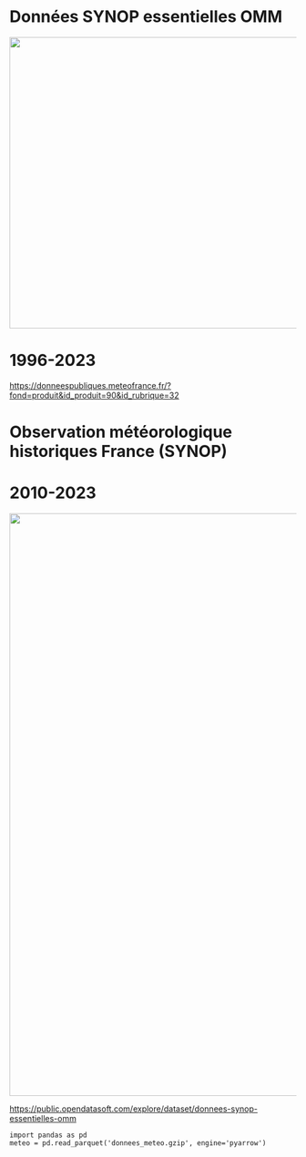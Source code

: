 # Données SYNOP essentielles OMM

<img src="https://github.com/rbizoi/PythonFormationCESI/blob/main/images/meteo-france.jpg" width="512">



# 1996-2023
https://donneespubliques.meteofrance.fr/?fond=produit&id_produit=90&id_rubrique=32


# Observation météorologique historiques France (SYNOP)
# 2010-2023
<img src="https://github.com/rbizoi/PythonFormationCESI/blob/main/images/meteo_france_synop01.png" width="1024">

https://public.opendatasoft.com/explore/dataset/donnees-synop-essentielles-omm


`import pandas as pd`<br>
`meteo = pd.read_parquet('donnees_meteo.gzip', engine='pyarrow')`<br>